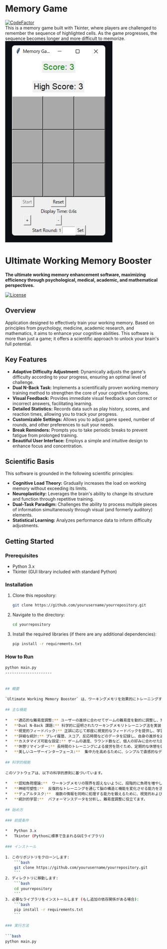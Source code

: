 
# Memory Game
[![CodeFactor](https://www.codefactor.io/repository/github/mark0011astra/memorygame/badge)](https://www.codefactor.io/repository/github/mark0011astra/memorygame)  
This is a memory game built with Tkinter, where players are challenged to remember the sequence of highlighted cells. As the game progresses, the sequence becomes longer and more difficult to memorize.
![alt text](image.png)
# Ultimate Working Memory Booster

**The ultimate working memory enhancement software, maximizing efficiency through psychological, medical, academic, and mathematical perspectives.**

[![License](https://img.shields.io/badge/license-MIT-blue.svg)](https://opensource.org/licenses/MIT)

## Overview

Application designed to effectively train your working memory. Based on principles from psychology, medicine, academic research, and mathematics, it aims to enhance your cognitive abilities. This software is more than just a game; it offers a scientific approach to unlock your brain's full potential.

## Key Features

*   **Adaptive Difficulty Adjustment:** Dynamically adjusts the game's difficulty according to your progress, ensuring an optimal level of challenge.
*   **Dual N-Back Task:** Implements a scientifically proven working memory training method to strengthen the core of your cognitive functions.
*   **Visual Feedback:** Provides immediate visual feedback upon correct or incorrect answers, facilitating learning.
*   **Detailed Statistics:** Records data such as play history, scores, and reaction times, allowing you to track your progress.
*   **Customizable Settings:** Allows you to adjust game speed, number of rounds, and other preferences to suit your needs.
*   **Break Reminders:** Prompts you to take periodic breaks to prevent fatigue from prolonged training.
*   **Beautiful User Interface:** Employs a simple and intuitive design to enhance focus and concentration.

## Scientific Basis

This software is grounded in the following scientific principles:

*   **Cognitive Load Theory:** Gradually increases the load on working memory without exceeding its limits.
*   **Neuroplasticity:** Leverages the brain's ability to change its structure and function through repetitive training.
*   **Dual-Task Paradigm:** Challenges the ability to process multiple pieces of information simultaneously through visual (and formerly auditory) elements.
*   **Statistical Learning:** Analyzes performance data to inform difficulty adjustments.

## Getting Started

### Prerequisites

*   Python 3.x
*   Tkinter (GUI library included with standard Python)

### Installation

1. Clone this repository:
    ```bash
    git clone https://github.com/yourusername/yourrepository.git
    ```
2. Navigate to the directory:
    ```bash
    cd yourrepository
    ```
3. Install the required libraries (if there are any additional dependencies):
    ```bash
    pip install -r requirements.txt
    ```

### How to Run

```bash
python main.py
---------------------


## 概要

`Ultimate Working Memory Booster` は、ワーキングメモリを効果的にトレーニングするために設計されたアプリケーションです。心理学、医学、学術研究、そして数学的原則に基づき、認知能力の向上を目指します。このソフトウェアは、単なるゲームではなく、脳の潜在能力を最大限に引き出すための科学的アプローチを提供します。

## 主な機能

*   **適応的な難易度調整:** ユーザーの進捗に合わせてゲームの難易度を動的に調整し、常に最適な挑戦レベルを維持します。
*   **Dual N-Back 課題:** 科学的に証明されたワーキングメモリトレーニング法を実装し、認知機能の中核を鍛えます。
*   **視覚的フィードバック:** 正誤に応じて即座に視覚的なフィードバックを提供し、学習を促進します。
*   **詳細な統計:** プレイ履歴、スコア、反応時間などのデータを記録し、自身の進捗を追跡できます。
*   **カスタマイズ可能な設定:** ゲームの速度、ラウンド数など、個人の好みに合わせた設定が可能です。
*   **休憩リマインダー:** 長時間のトレーニングによる疲労を防ぐため、定期的な休憩を促します。
*   **美しいユーザーインターフェース:**  集中力を高めるために、シンプルで直感的なデザインを採用しています。

## 科学的根拠

このソフトウェアは、以下の科学的原則に基づいています。

*   **認知負荷理論:**  ワーキングメモリの限界を超えないように、段階的に負荷を増やします。
*   **神経可塑性:**  反復的なトレーニングを通じて脳の構造と機能を変化させる能力を活用します。
*   **デュアルタスク:**  複数の情報を同時に処理する能力を鍛えるために、視覚的および（以前は）聴覚的な要素を組み合わせます。
*   **統計的学習:**  パフォーマンスデータを分析し、難易度調整に役立てます。

## 始め方

### 前提条件

*   Python 3.x
*   Tkinter (Pythonに標準で含まれるGUIライブラリ)

### インストール

1. このリポジトリをクローンします:
    ```bash
    git clone https://github.com/yourusername/yourrepository.git
    ```
2. ディレクトリに移動します:
    ```bash
    cd yourrepository
    ```
3. 必要なライブラリをインストールします (もし追加の依存関係がある場合):
    ```bash
    pip install -r requirements.txt
    ```

### 実行方法

```bash
python main.py

